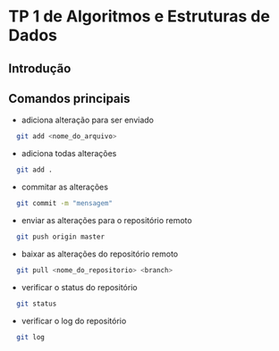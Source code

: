 # TP 1 de Algoritmos e Estruturas de Dados

## Introdução

## Comandos principais

- adiciona alteração para ser enviado

``` bash
  git add <nome_do_arquivo>
```

- adiciona todas alterações

``` bash
  git add .
```

- commitar as alterações

``` bash
  git commit -m "mensagem"
```
  
- enviar as alterações para o repositório remoto  

``` bash  
  git push origin master
```

- baixar as alterações do repositório remoto

``` bash
  git pull <nome_do_repositorio> <branch>
```

- verificar o status do repositório

``` bash
  git status
```

- verificar o log do repositório

``` bash
  git log
```
